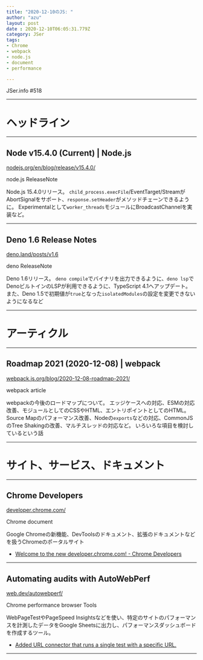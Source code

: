 ```yaml
---
title: "2020-12-10のJS: "
author: "azu"
layout: post
date : 2020-12-10T06:05:31.779Z
category: JSer
tags:
- Chrome
- webpack
- node.js
- document
- performance

---
```


JSer.info #518

----

<h1 class="site-genre">ヘッドライン</h1>

----

## Node v15.4.0 (Current) | Node.js
[nodejs.org/en/blog/release/v15.4.0/](https://nodejs.org/en/blog/release/v15.4.0/ "Node v15.4.0 (Current) | Node.js")
<p class="jser-tags jser-tag-icon"><span class="jser-tag">node.js</span> <span class="jser-tag">ReleaseNote</span></p>

Node.js 15.4.0リリース。
`child_process.execFile`/EventTarget/StreamがAbortSignalをサポート、`response.setHeader`がメソッドチェーンできるように。
Experimentalとして`worker_threads`モジュールにBroadcastChannelを実装など。


----

## Deno 1.6 Release Notes
[deno.land/posts/v1.6](https://deno.land/posts/v1.6 "Deno 1.6 Release Notes")
<p class="jser-tags jser-tag-icon"><span class="jser-tag">deno</span> <span class="jser-tag">ReleaseNote</span></p>

Deno 1.6リリース。
`deno compile`でバイナリを出力できるように、`deno lsp`でDenoビルトインのLSPが利用できるように、TypeScript 4.1へアップデート。
また、Deno 1.5で初期値が`true`となった`isolatedModules`の設定を変更できないようになるなど


----
<h1 class="site-genre">アーティクル</h1>

----

## Roadmap 2021 (2020-12-08) | webpack
[webpack.js.org/blog/2020-12-08-roadmap-2021/](https://webpack.js.org/blog/2020-12-08-roadmap-2021/ "Roadmap 2021 (2020-12-08) | webpack")
<p class="jser-tags jser-tag-icon"><span class="jser-tag">webpack</span> <span class="jser-tag">article</span></p>

webpackの今後のロードマップについて。
エッジケースへの対応、ESMの対応改善、モジュールとしてのCSSやHTML、エントリポイントとしてのHTML。
Source Mapのパフォーマンス改善、Nodeの`exports`などの対応、CommonJSのTree Shakingの改善、マルチスレッドの対応など。
いろいろな項目を検討しているという話


----
<h1 class="site-genre">サイト、サービス、ドキュメント</h1>

----

## Chrome Developers
[developer.chrome.com/](https://developer.chrome.com/ "Chrome Developers")
<p class="jser-tags jser-tag-icon"><span class="jser-tag">Chrome</span> <span class="jser-tag">document</span></p>

Google Chromeの新機能、DevToolsのドキュメント、拡張のドキュメントなどを扱うChromeのポータルサイト

- [Welcome to the new developer.chrome.com! - Chrome Developers](https://developer.chrome.com/blog/welcome/ "Welcome to the new developer.chrome.com! - Chrome Developers")

----

## Automating audits with AutoWebPerf
[web.dev/autowebperf/](https://web.dev/autowebperf/ "Automating audits with AutoWebPerf")
<p class="jser-tags jser-tag-icon"><span class="jser-tag">Chrome</span> <span class="jser-tag">performance</span> <span class="jser-tag">browser</span> <span class="jser-tag">Tools</span></p>

WebPageTestやPageSpeed Insightsなどを使い、特定のサイトのパフォーマンスを計測したデータをGoogle Sheetsに出力し、パフォーマンスダッシュボードを作成するツール。

- [Added URL connector that runs a single test with a specific URL.](https://github.com/GoogleChromeLabs/AutoWebPerf/commit/a39097aea673515b0316dcd6a931deb892e017f5 "Added URL connector that runs a single test with a specific URL.")

----
